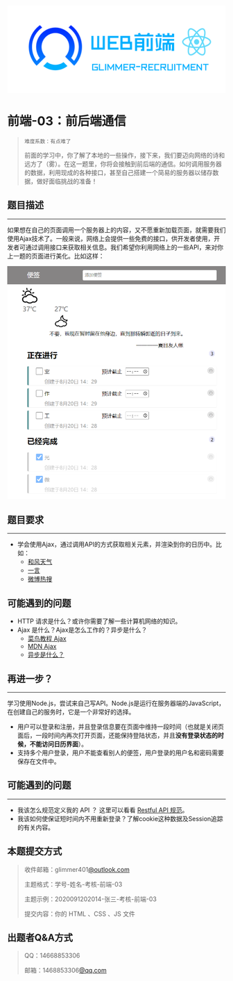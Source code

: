![](image/front.png)

# 前端-03：前后端通信

> `难度系数：有点难了`
>  
> 前面的学习中，你了解了本地的一些操作，接下来，我们要迈向网络的诗和远方了（雾）。在这一题里，你将会接触到前后端的通信。如何调用服务器的数据，利用现成的各种接口，甚至自己搭建一个简易的服务器以储存数据，做好面临挑战的准备！


## 题目描述

---

如果想在自己的页面调用一个服务器上的内容，又不愿重新加载页面，就需要我们使用Ajax技术了。一般来说，网络上会提供一些免费的接口，供开发者使用，开发者可通过调用接口来获取相关信息。我们希望你利用网络上的一些API，来对你上一题的页面进行美化。比如这样：

![](image/f-1.png)

## 题目要求

---

- 学会使用Ajax，通过调用API的方式获取相关元素，并渲染到你的日历中。比如： 
   - [和风天气](https://dev.qweather.com/)
   - [一言](https://developer.hitokoto.cn/sentence/)
   - [微博热搜](https://docs.tenapi.cn/resou.html#%E8%AF%B7%E6%B1%82url)

## 可能遇到的问题



- HTTP 请求是什么？或许你需要了解一些计算机网络的知识。
- Ajax 是什么？Ajax是怎么工作的？异步是什么？ 
   - [菜鸟教程 Ajax](https://www.runoob.com/ajax/ajax-tutorial.html)
   - [MDN Ajax](https://developer.mozilla.org/zh-CN/docs/Web/Guide/AJAX)
   - [异步是什么？](https://developer.mozilla.org/zh-CN/docs/Learn/JavaScript/Asynchronous/Introducing)

## 再进一步？

---

学习使用Node.js，尝试来自己写API。Node.js是运行在服务器端的JavaScript，在创建自己的服务时，它是一个非常好的选择。

-  用户可以登录和注册，并且登录信息要在页面中维持一段时间（也就是关闭页面后，一段时间内再次打开页面，还能保持登陆状态，并且**没有登录状态的时候，不能访问日历界面**）。 
-  支持多个用户登录，用户不能查看别人的便签，用户登录的用户名和密码需要保存在文件中。 

## 可能遇到的问题

---

- 我该怎么规范定义我的 API ？ 这里可以看看 [Restful API 规范](https://www.ruanyifeng.com/blog/2014/05/restful_api.html)。
- 我该如何使保证短时间内不用重新登录？了解cookie这种数据及Session追踪的有关内容。

## 本题提交方式

> 收件邮箱：glimmer401[@outlook.com ](/outlook.com ) 
>  
> 主题格式：学号-姓名-考核-前端-03
>  
> 主题示例：2020091202014-张三-考核-前端-03
>  
> 提交内容：你的 HTML 、CSS 、JS 文件

## 出题者Q&A⽅式

> QQ：14668853306
>  
> 邮箱：1468853306[@qq.com ](/qq.com ) 

